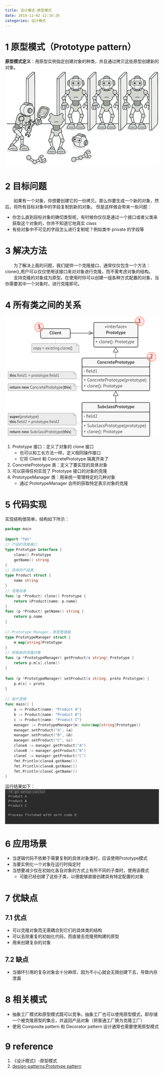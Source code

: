 ```yaml
---
title: 设计模式-原型模式
date: 2019-11-02 12:16:26
categories: 设计模式
---
```

# 1 原型模式（Prototype pattern）
**原型模式定义**：用原型实例指定创建对象的种类，并且通过拷贝这些原型创建新的对象。
![](../img/设计模式-原型模式/1.png)
# 2 目标问题
&emsp;&emsp;如果有一个对象，你想要创建它的一份拷贝。那么你要生成一个新的对象，然后，将所有目标对象中的字段复制到新的对象。
但是这样做会带来一些问题：
- 你怎么直到目标对象的确切类型呢，有时候你仅仅是通过一个接口或者父类来获取这个对象的，你并不知道它地真实 class
- 有些对象中不可见的字段怎么进行复制呢？例如类中 private 的字段等

# 3 解决方法

&emsp;&emsp;为了解决上面的问题，我们提供一个克隆接口，通常仅仅包含一个方法：clone(),用户可以仅仅使用该接口来对对象进行克隆，而不需考虑对象的结构。
&emsp;&emsp;支持克隆的对象成为原型。在使用时你可以创建一组各种方式配置的对象，当你需要其中一个对象时，进行克隆即可。

# 4 所有类之间的关系
![](../img/设计模式-原型模式/2.png)
1. Prototype 接口：定义了对象的 clone 接口
   - 也可以和工长方法一样，定义相同操作接口
   - 它将 Client 和 ConcretePrototype 隔离开来了
2. ConcretePrototype 类：定义了要实现的具体对象
3. 可以获得任何实现了 Prototype 接口的对象的克隆
4. PrototypeManager 类：用来统一管理特定的几种对象
   - 通过 PrototypeManager 会所的获取特定表示对象的克隆

# 5 代码实现
实现结构很简单，结构如下所示：
```go
package main

import "fmt"
// 产品的克隆接口
type Prototype interface {
	clone() Prototype
	getName() string
}
// 具体的产品类
type Product struct {
	name string
}
// 克隆自身
func (p *Product) clone() Prototype {
	return &Product{name: p.name}
}
func (p *Product) getName() string {
	return p.name
}

// Prototype Manager，原型管理器
type PrototypeManager struct {
	m map[string]Prototype
}
// 获取新的克隆对象
func (p *PrototypeManager) getProduct(s string) Prototype {
	return p.m[s].clone()
}

func (p *PrototypeManager) setProduct(s string, proto Prototype) {
	p.m[s] = proto
}

// 客户逻辑
func main() {
	a := Product{name: "Product A"}
	b := Product{name: "Product B"}
	c := Product{name: "Product C"}
	manager := PrototypeManager{m: make(map[string]Prototype)}
	manager.setProduct("A", &a)
	manager.setProduct("B", &b)
	manager.setProduct("C", &c)
	cloneA := manager.getProduct("A")
	cloneB := manager.getProduct("B")
	cloneC := manager.getProduct("C")
	fmt.Println(cloneA.getName())
	fmt.Println(cloneB.getName())
	fmt.Println(cloneC.getName())
}
```
运行结果如下：
![](../img/设计模式-原型模式/3.png)

# 6 应用场景

- 当逻辑代码不依赖于需要复制的具体对象类时，应该使用Prototype模式
- 当要实例化一个对象在运行时指定时
- 当想要减少仅在初始化各自对象的方式上有所不同的子类时，使用该模式
  - 可能已经创建了这些子类，以便能够直接创建具有特定配置的对象

# 7 优缺点

## 7.1 优点
- 可以克隆对象而无需耦合到它们的具体类的结构
- 可以去除重复的初始化代码，而直接去克隆预构建的原型
- 用来创建复杂的对象

## 7.2 缺点
- 当循环引用的复杂对象会十分麻烦，因为不小心就会无限创建下去，导致内存泄漏

# 8 相关模式

- 抽象工厂模式和原型模式既可以竞争。抽象工厂也可以使用原型模式，即存储一个被克隆原型的集合，并返回产品对象（把普通工厂换为克隆工厂）
- 使用 Composite pattern 和 Decorator pattern 设计通常也需要使用原型模式

# 9 reference

1. 《设计模式》-原型模式  
2. [design-patterns:Prototype pattern](https://refactoring.guru/design-patterns/prototype)